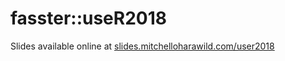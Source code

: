 # fasster::useR2018

Slides available online at [slides.mitchelloharawild.com/user2018](https://slides.mitchelloharawild.com/user2018/#1)
